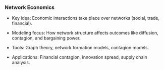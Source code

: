 ### Network Economics

- Key idea: Economic interactions take place over networks (social, trade, financial).

- Modeling focus: How network structure affects outcomes like diffusion, contagion, and bargaining power.

- Tools: Graph theory, network formation models, contagion models.

- Applications: Financial contagion, innovation spread, supply chain analysis.